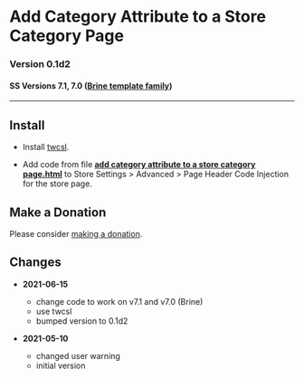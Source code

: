 # Add Category Attribute to a Store Category Page

### Version 0.1d2

#### SS Versions 7.1, 7.0 ([Brine template family][1])

---

## Install

* Install
  [twcsl](https://github.com/tomsWebConsulting/twcsl#install-options).
  
* Add code from file
  **[add category attribute to a store category page.html](add%20category%20attribute%20to%20a%20store%20category%20page.html#L1)**
  to Store Settings > Advanced > Page Header Code Injection for the store page.

## Make a Donation

Please consider
[making a donation](https://github.com/tomsWebConsulting/twcsl#make-a-donation).

## Changes

* **2021-06-15**

  * change code to work on v7.1 and v7.0 (Brine)
  * use twcsl
  * bumped version to 0.1d2
  
* **2021-05-10**

  * changed user warning
  * initial version

[1]: https://support.squarespace.com/hc/en-us/articles/212512738-Brine-template-family
